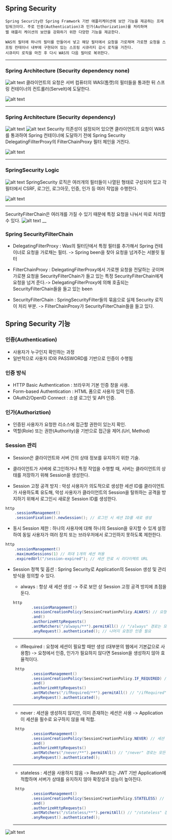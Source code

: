 ## Spring Security
    Spring Security란 Spring Framwork 기반 애플리케이션에 보안 기능을 제공하는 프레임워크이다. 주로 인증(Authentication)과 인가(Authorization)를 처리하며   
    웹 애플리 케이션의 보안을 강화하기 위한 다양한 기능을 제공한다.

    WAS의 필터에 하나의 필터를 만들어서 넣고 해당 필터에서 요청을 가로채며 가로챈 요청을 스프링 컨테이너 내부에 구현되어 있는 스프링 시큐리티 감시 로직을 거친다.
    시큐리티 로직을 마친 후 다시 WAS의 다음 필터로 복귀한다.
___

### Spring Architecture (Security dependency none)
![alt text](./Study.img/springArchitecture.png)
클라이언트의 요청은 서버 컴퓨터의 WAS(톰캣)의 필터들을 통과한 뒤 스프링 컨테이너의 컨트롤러(Servelt)에 도달한다.

![alt text](./Study.img/Filter.png)
___

### Spring Architecture (Security dependency)
![alt text](./Study.img/SpringSecurityArchitecture.png)
![alt text](./Study.img/SpringSecurityArchitecture2.png)
Security 의존성이 설정되어 있으면 클라이언트의 요청이 WAS를 통과하여 Spring 컨테이너에 도달하기 전에 Spring Security DelegatingFillterProxy의 FilterChainProxy 필터 체인을 거친다.

![alt text](./Study.img/FilterChain.png)
___

### SpringSecurity Logic
![alt text](./Study.img/SecurityLogic.png)
SpringSecurity 로직은 여러개의 필터들이 나열된 형태로 구성되어 있고 각 필터에서 CSRF, 로그인, 로그아웃, 인증, 인가 등 여러 작업을 수행한다.

![alt text](./Study.img/SecurityFilterCahin.png)


___ 
SecurityFilterChain은 여러개를 가질 수 있기 때문에 특정 요청을 나눠서 따로 처리할 수 있다.
![alt text](./Study.img/SecurityMultyFilterCain.png)
__

### Spring SecurityFilterChain
- DelegatingFilterProxy : 
    Was의 필터단에서 특정 필터를 추가해서 Spring 컨테이너로 요청을 가로채는 필터. -> Spring been을 찾아 요청을 넘겨주는 서블릿 필터

- FilterChainProxy : 
    DelegatingFilterProxy에서 가로챈 요청을 전달하는 곳이며 가로챈 요청을 SecurityFilterChain가 들고 있는 특정 
    SecurityFilterChain에게 요청을 넘겨 준다.-> DelegatingFilterProxy에 의해 호출되는 SecurityFilterChain들을 들고 있는 been

- SecurityFilterChain : 
    SpringSecurityFilter들의 묶음으로 실제 Security 로직이 처리 부분. -> FilterChainProxy가 SecurityFilterChain들을 들고 있다.


## Spring Security 기능 

### 인증(Authentication)
- 사용자가 누구인지 확인하는 과정
- 일반적으로 사용자 ID와 PASSWORD를 기반으로 인증이 수행됨

### 인증 방식
- HTTP Basic Authentication : 브라우저 기본 인증 창을 사용.
- Form-based Authentication : HTML 폼으로 사용자 입력 인증.
- OAuth2/OpenID Connect : 소셜 로그인 및 API 인증.

### 인가(Authoriztion)
- 인증된 사용자가 요청한 리소스에 접근할 권한이 있는지 확인.
- 역할(Role) 또는 권한(Authority)을 기반으로 접근을 제어.(Url, Method)

### Session 관리 
- Session은 클라이언트와 서버 간의 상태 정보를 유지하기 위한 기술.
- 클라이언트가 서버에 로그인하거나 특정 작업을 수행할 때, 서버는 클라이언트의 상태를 저장하기 위해 Session을 생성한다.

- Session 고정 공격 방지 : 
    악성 사용자가 의도적으로 생성한 세션 ID를 클라이언트가 사용하도록 유도해, 악성 사용자가 클라이언트의 Session을 탈취하는 공격을 방지하기 위해서 로그인시 새로운 Session ID를 생성한다.

```java
http
    .sessionManagement()
    .sessionFixation().newSession(); // 로그인 시 세션 ID를 새로 생성
```

- 동시 Session 제한 :
    하나의 사용자에 대해 하나의 Session을 유지할 수 있게 설정하여 동일 사용자가 여러 장치 또는 브라우저에서 로그인하지 못하도록 제한한다.

```java
http
    .sessionManagement()
    .maximumSessions(1) // 최대 1개의 세션 허용
    .expiredUrl("/session-expired"); // 세션 만료 시 리다이렉트 URL
```

- Session 정책 및 옵션 :
    Spring Security로 Application의 Session 생성 및 관리 방식을 정의할 수 있다.
    
    - always : 항상 새 세션 생성 -> 주로 보안 상 Session 고정 공격 방지에 초점을 둔다.
    ```java
    http
            .sessionManagement()
            .sessionCreationPolicy(SessionCreationPolicy.ALWAYS) // 요청 시마다 새 세션 생성
            .and()
            .authorizeHttpRequests()
            .antMatchers("/always/**").permitAll() // "/always" 경로는 모든 사용자 접근 허용
            .anyRequest().authenticated(); // 나머지 요청은 인증 필요
    ```
    ___

    - ifRequired : 요청에 세션이 필요할 때만 생성 (대부분의 웹에서 기본값으로 사용함) -> 요청에서 인증, 인가가 필요하지 않다면 Session을 생성하지 않아 효율적이다.
    ```java
     http
            .sessionManagement()
            .sessionCreationPolicy(SessionCreationPolicy.IF_REQUIRED) // 세션 필요 시에만 생성
            .and()
            .authorizeHttpRequests()
            .antMatchers("/ifRequired/**").permitAll() // "/ifRequired" 경로는 모든 사용자 접근 허용
            .anyRequest().authenticated();
    ```
    ___

    - never : 세션을 생성하지 않지만, 이미 존재하는 세션은 사용 -> Application이 세션을 필수로 요구하지 않을 때 적합.
    ```java
     http
            .sessionManagement()
            .sessionCreationPolicy(SessionCreationPolicy.NEVER) // 세션 생성 금지, 기존 세션만 사용
            .and()
            .authorizeHttpRequests()
            .antMatchers("/never/**").permitAll() // "/never" 경로는 모든 사용자 접근 허용
            .anyRequest().authenticated();
    ```
    ___

    - stateless : 세션을 사용하지 않음 -> RestAPI 또는 JWT 기반 Application에 적합하며 서버가 상태를 유지하지 않아 확장성과 성능이 높아진다. 
    ```java
     http
            .sessionManagement()
            .sessionCreationPolicy(SessionCreationPolicy.STATELESS) // 세션 완전히 비활성화
            .and()
            .authorizeHttpRequests()
            .antMatchers("/stateless/**").permitAll() // "/stateless" 경로는 모든 사용자 접근 허용
            .anyRequest().authenticated();
    ```
    ___



![alt text](image.png)








